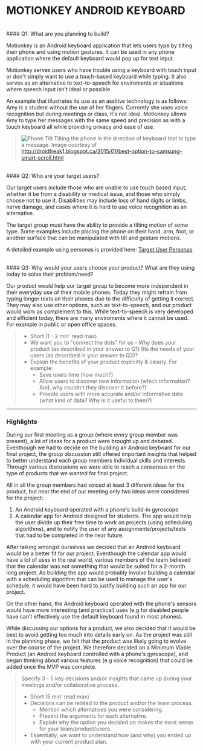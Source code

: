 # MOTIONKEY ANDROID KEYBOARD

<br />
#### Q1: What are you planning to build?

Motionkey is an Android keyboard application that lets users type by tilting their phone and using motion gestures. It can be used in any phone application where the default keyboard would pop up for text input.

Motionkey serves users who have trouble using a keyboard with touch input or don't simply want to use a touch-based keyboard while typing. It also serves as an alternative to text-to-speech for enviroments or situations where speech input isn't ideal or possible.

An example that illustrates its use as an assitive technology is as follows: Amy is a student without the use of her fingers. Currently she uses voice recognition but during meetings or class, it's not ideal. Motionkey allows Amy to type her messages with the same speed and precision as with a touch keyboard all while providing privacy and ease of use.

>![Phone Tilt](/home/accountm/Documents/School/2017-Winter/CSC301/Project/repo/project-team-15/deliverables/artifacts/deliverable_1/images/phone_tilt_animation.gif  "Phone Tilt")
>Tilting the phone in the direction of keyboard text to type a message.
>Image courtesy of http://droidfreak1.blogspot.ca/2015/01/best-option-to-samsung-smart-scroll.html

<br />
#### Q2: Who are your target users?

Our target users include those who are unable to use touch based input, whether it be from a disability or medical issue, and those who simply choose not to use it. Disabilities may include loss of hand digits or limbs, nerve damage, and cases where it is hard to use voice recognition as an alternative.

The target group must have the ability to provide a tilting motion of some type. Some examples include placing the phone on their hand, arm, foot, or another surface that can be manipulated with tilt and gesture motions.

A detailed example using personas is provided here:
[Target User Personas](./artifacts/deliverable_1/target_user_personas.md)

<br />
#### Q3: Why would your users choose your product? What are they using today to solve their problem/need?

Our product would help our target group to become more independent in their everyday use of their mobile phones. Today they might refrain from typing longer texts on their phones due to the difficulty of getting it correct.
They may also use other options, such as text-to-speech, and our product would work as complement to this. While text-to-speech is very developed and efficient today, there are many enviroments where it cannot be used. For example in public or open office spaces.

 >* Short (1 - 2 min' read max)
 >* We want you to "connect the dots" for us - Why does your product (as described in your answer to Q1) fits the needs of your users (as described in your answer to Q2)?
 >* Explain the benefits of your product explicitly & clearly. For example:
 >   * Save users time (how much?)
 >   * Allow users to discover new information (which information? And, why couldn't they discover it before?)
 >   * Provide users with more accurate and/or informative data (what kind of data? Why is it useful to them?)


----

### Highlights

During our first meeting as a group (where every group member was present), a lot of ideas for a product were brought up and debated.  Eventhough we had to decide on the building an Android keyboard for our final project, the group discussion still offered important insights that helped to better understand each group members individual skills and interests.
Through various discussions we were able to reach a consensus on the type of products that we wanted for final project. 

All in all the group members had voiced at least 3 different ideas for the product, but near the end of our meeting only two ideas were considered for the project:

1. An Android keyboard operated with a phone's build-in gyroscope
2.  A calendar app for Android designed for students. The app would help the user divide up their free time to work on projects (using scheduling algorithms), and to notify the user of any assignments/projects/tests that had to be completed in the near future.

After talking amongst ourselves we decided that an Android keyboard would be a better fit for our project.  Eventhough the calendar app would have a lot of uses in the real world, various members of the team believed that the calendar was not something that would be suited for a 2-month long project. As building the app would probably involve building a calendar with a scheduling algorithm that can be used to manage the user's schedule, it would have been hard to justify building such an app for our project.

On the other hand, the Android keyboard operated with the phone's sensors would have more interesting (and practical) uses (e.g for disabled people have can't effectively use the default keyboard found in most phones).

While discussing our options for a product, we also decided that it would be best to avoid getting too much into details early on.  As the project was still in the planning phase, we felt that the product was likely going to evolve over the course of the project. 
We therefore decided on a Minimum Viable Product (an Android keyboard controlled with a phone's gyroscope), and began thinking about various features (e.g voice recognition) that could be added once the MVP was complete.

>Specify 3 - 5 key decisions and/or insights that came up during your meetings
>and/or collaborative process.
>
> * Short (5 min' read max)
> * Decisions can be related to the product and/or the team process.
>    * Mention which alternatives you were considering.
>    * Present the arguments for each alternative.
>    * Explain why the option you decided on makes the most sense for your team/product/users.
> * Essentially, we want to understand how (and why) you ended up with your current product plan.